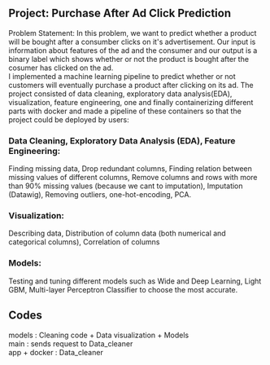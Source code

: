 ## Project: Purchase After Ad Click Prediction
Problem Statement:
In this problem, we want to predict whether a product will be bought after a consumber clicks on it's advertisement. Our input is information about features of the ad and the consumer and our output is a binary label which shows whether or not the product is bought after the cosumer has clicked on the ad.  
I implemented a machine learning pipeline to predict whether or not customers will eventually purchase a product after clicking on its ad. The project consisted of data cleaning, exploratory data analysis(EDA), visualization, feature engineering,  one and finally containerizing different parts with docker and made a pipeline of these containers so that the project could be deployed by users:  

### Data Cleaning, Exploratory Data Analysis (EDA), Feature Engineering:
Finding missing data, Drop redundant columns, Finding relation between missing values of different columns, Remove columns and rows with more than 90% missing values (because we cant to imputation), Imputation (Datawig), Removing outliers, one-hot-encoding, PCA.  


### Visualization:
Describing data, Distribution of column data (both numerical and categorical columns), Correlation of columns

### Models:
Testing and tuning different models such as Wide and Deep Learning, Light GBM, Multi-layer Perceptron Classifier to choose the most accurate.


## Codes
models : Cleaning code + Data visualization + Models  
main : sends request to Data_cleaner  
app + docker : Data_cleaner  
